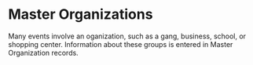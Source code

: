 ﻿# Master Organizations

Many events involve an oganization, such as a gang, business, school, or shopping center. Information about these groups is entered in Master Organization records. 
